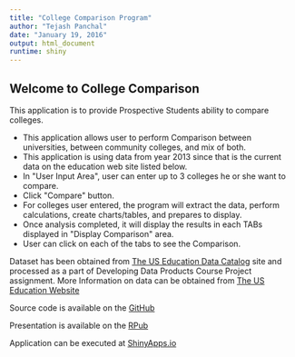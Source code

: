 ```yaml
---
title: "College Comparison Program"
author: "Tejash Panchal"
date: "January 19, 2016"
output: html_document
runtime: shiny
---
```


## Welcome to College Comparison

This application is to provide Prospective Students ability to compare colleges.

* This application allows user to perform Comparison between universities, between community colleges, and mix of both.
* This application is using data from year 2013 since that is the current data on the education web site listed below.
* In "User Input Area", user can enter up to 3 colleges he or she want to compare. 
* Click "Compare" button. 
* For colleges user entered, the program will extract the data, perform calculations, create charts/tables, and prepares to display.
* Once analysis completed, it will display the results in each TABs displayed in "Display Comparison" area.
* User can click on each of the tabs to see the Comparison.

Dataset has been obtained from [The US Education Data Catalog](https://s3.amazonaws.com/ed-college-choice-public/CollegeScorecard_Raw_Data.zip) site and processed as a part of Developing Data Products Course Project assignment.  More Information on data can be obtained from [The US Education Website](http://catalog.data.gov/dataset?groups=education2168#topic=education_navigation)


Source code is available on the [GitHub](https://github.com/tpanchal68/DevelopingDataProducts.git)

Presentation is available on the [RPub](http://rpubs.com/tpanchal/146641)

Application can be executed at [ShinyApps.io](https://tpanchal.shinyapps.io/DevelopingDataProducts/)

